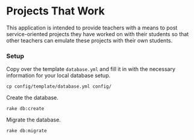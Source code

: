 # Projects That Work

This application is intended to provide teachers with a means to post service-oriented projects they have worked on with their students so that other teachers can emulate these projects with their own students.

### Setup

Copy over the template `database.yml` and fill it in with the necessary information for your local database setup.

    cp config/template/database.yml config/

Create the database.

    rake db:create

Migrate the database.

    rake db:migrate
